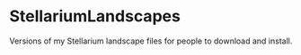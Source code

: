 # StellariumLandscapes
Versions of my Stellarium landscape files for people to download and install.
